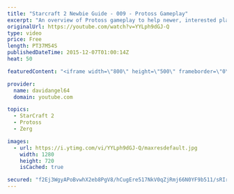 ```yaml
---
title: "Starcraft 2 Newbie Guide - 009 - Protoss Gameplay"
excerpt: "An overview of Protoss gameplay to help newer, interested players get a good view of all three races, and to help round out the guide.  Starcraft 2 Newbie Guide Playlist: https://www.youtube.com/playlist?list=PL5UmyuxWKXvrNOHKIp9VWkMMikqE9AOxZ  Other places to find my stuff: Twitter: http://twitter.com/davidangel64"
originalUrl: https://youtube.com/watch?v=YYLph9dGJ-Q
type: video
price: Free
length: PT37M54S
publishedDateTime: 2015-12-07T01:00:14Z
heat: 50

featuredContent: "<iframe width=\"800\" height=\"500\" frameborder=\"0\" src=\"https://www.youtube.com/embed/YYLph9dGJ-Q\" allow=\"accelerometer; autoplay; encrypted-media; gyroscope; picture-in-picture\" allowfullscreen></iframe>"

provider:
  name: davidangel64
  domain: youtube.com

topics:
  - StarCraft 2
  - Protoss
  - Zerg

images:
  - url: https://i.ytimg.com/vi/YYLph9dGJ-Q/maxresdefault.jpg
    width: 1280
    height: 720
    isCached: true

secured: "f2Ej3WgyAPoBvwhX2eb8PgV8/hCugEre517NkV0qZjRmj66N0YF9b511/sRIrnEckkq0BoNRIvhlYhRaohZ8W30pEam6zQ/n5G1VaO8rcBojalZtVn8N1TfAcCHFIosSZ4/5bzBKRnbxMbJKZf+tHaleaou/xn5S3+mDxx0WSY4ylqKDAFJzGbKXs89Odl6lZdlw7rxIRDBfJjnriD3FP4Nvnl4Xi5h4m94Ix72cE8RzksscdlJt+cF6YyXbClSm8OLei8MDBrZzxT2G/TgzbvbVjGzdOpKN36TX6Cp57/ErqZ7gjOECm60sSE7OnFz0/TqRkav9ZcdzS8Nvk4k4+eOff8AJ3mtWrq+M2WvhG2/x2Ij364FbrsrnqPB60OR4sNn99JJ44hjy1O/xBOVWpYwG0zv+Z/Vp0OK8SMyuKRE=;OP0cpS0FnsLP+zXtmI2yfA=="
---
```


